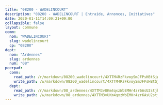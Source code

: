 ```yaml
---
title: "08200 - WADELINCOURT"
description: "08200 - WADELINCOURT | Entraide, Annonces, Initiatives"
date: 2020-01-11T14:09:21+09:00
collapsible: false
layout: commune
comm:
  nom: "WADELINCOURT"
  slug: wadelincourt
  cp: "08200"
dept:
  nom: "Ardennes"
  slug: ardennes
  num: "08"
peerpad:
  comm:
    read_path: /r/markdown/08200_wadelincourt/4XTTM4RzFkvoySmJFPsHBtSjgfohxyRGTrtqJmXuXcsnEGHEX
    write_path: /w/markdown/08200_wadelincourt/4XTTM4RzFkvoySmJFPsHBtSjgfohxyRGTrtqJmXuXcsnEGHEX-K3TgToQg5KwEcu6w9uAU5Kt41o6VzkfyFDAQzaeWrvArMFwpW8itDKRrVcmS89t1BAZzLf9QMDHwNkLRMwNEVy94MfjWLkUpnfBD4TrJu2ybtH2TRbYzh1sj2UjZ7p9vYAed2bxK
  dept:
    read_path: /r/markdown/08_ardennes/4XTTM3vUKm4qxzWbEMHr4zr6AsU2stjkKdsaY9uMbmhXjv9QM
    write_path: /w/markdown/08_ardennes/4XTTM3vUKm4qxzWbEMHr4zr6AsU2stjkKdsaY9uMbmhXjv9QM-K3TgUMB9u4JvtZdFBPfBexH6pGeKJREiRZLakfAxGDqg6fgd1ib6XHxM9tkwaYxqJV2qNTbboL5jGpTS7re5rUf5cB5fLzdnicM4aJkF5ZXmkvCRXEh5XT7432iWRZFby5MMVbKP
---
```


